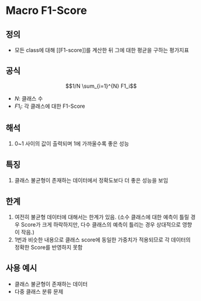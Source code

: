 # Macro F1-Score

## 정의
* 모든 class에 대해 [[F1-score]]를 계산한 뒤 그에 대한 평균을 구하는 평가지표


## 공식
$$1/N \sum_{i=1}^{N} F1_i$$
* $N$: 클래스 수
* $F1_i$: 각 클래스에 대한 F1-Score

## 해석
1. 0~1 사이의 값이 출력되며 1에 가까울수록 좋은 성능


## 특징
1. 클래스 불균형이 존재하는 데이터에서 정확도보다 더 좋은 성능을 보임


## 한계
1. 여전히 불균형 데이터에 대해서는 한계가 있음. (소수 클래스에 대한 예측이 틀릴 경우 Score가 크게 하락하지만, 다수 클래스의 예측이 틀리는 경우 상대적으로 영향이 작음.)
2. 1번과 비슷한 내용으로 클래스 score에 동일한 가중치가 적용되므로 각 데이터의 정확한 Score를 반영하지 못함


## 사용 예시
* 클래스 불균형이 존재하는 데이터
* 다중 클래스 분류 문제